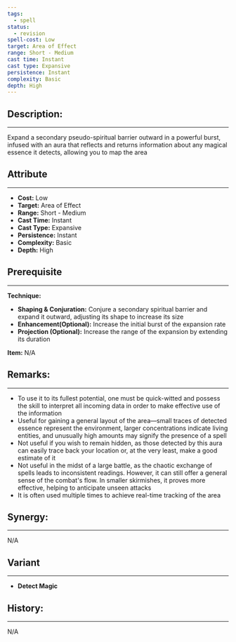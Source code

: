 ```yaml
---
tags:
  - spell
status:
  - revision
spell-cost: Low
target: Area of Effect
range: Short - Medium
cast time: Instant
cast type: Expansive
persistence: Instant
complexity: Basic
depth: High
---
```

## Description:  
---  
Expand a secondary pseudo-spiritual barrier outward in a powerful burst, infused with an aura that reflects and returns information about any magical essence it detects, allowing you to map the area  
  
## Attribute  
___  
- __Cost:__ Low  
- __Target:__ Area of Effect  
- __Range:__ Short - Medium  
- __Cast Time:__ Instant  
- __Cast Type:__ Expansive  
- __Persistence:__ Instant  
- __Complexity:__ Basic  
- __Depth:__ High  
  
## Prerequisite  
___  
  
__Technique:__  
  
- __Shaping & Conjuration:__ Conjure a secondary spiritual barrier and expand it outward, adjusting its shape to increase its size  
- __Enhancement(Optional):__ Increase the initial burst of the expansion rate  
- __Projection (Optional):__ Increase the range of the expansion by extending its duration  
  
__Item:__ N/A  
  
## Remarks:  
___  
- To use it to its fullest potential, one must be quick-witted and possess the skill to interpret all incoming data in order to make effective use of the information  
- Useful for gaining a general layout of the area—small traces of detected essence represent the environment, larger concentrations indicate living entities, and unusually high amounts may signify the presence of a spell  
- Not useful if you wish to remain hidden, as those detected by this aura can easily trace back your location or, at the very least, make a good estimate of it  
- Not useful in the midst of a large battle, as the chaotic exchange of spells leads to inconsistent readings. However, it can still offer a general sense of the combat's flow. In smaller skirmishes, it proves more effective, helping to anticipate unseen attacks  
- It is often used multiple times to achieve real-time tracking of the area  
  
## Synergy:  
___  
N/A  
  
## Variant  
___  
- __Detect Magic__  
  
## History:  
___  
N/A